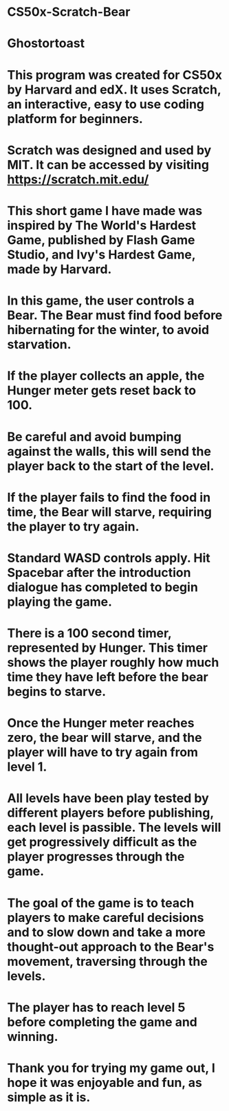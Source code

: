 # CS50x-Scratch-Bear
# Ghostortoast 

# This program was created for CS50x by Harvard and edX. It uses Scratch, an interactive, easy to use coding platform for beginners. 
# Scratch was designed and used by MIT. It can be accessed by visiting https://scratch.mit.edu/ 
# 
# This short game I have made was inspired by The World's Hardest Game, published by Flash Game Studio, and Ivy's Hardest Game, made by Harvard. 
# In this game, the user controls a Bear. The Bear must find food before hibernating for the winter, to avoid starvation. 
# If the player collects an apple, the Hunger meter gets reset back to 100.
# Be careful and avoid bumping against the walls, this will send the player back to the start of the level. 
# If the player fails to find the food in time, the Bear will starve, requiring the player to try again. 
# 
# Standard WASD controls apply. Hit Spacebar after the introduction dialogue has completed to begin playing the game. 
# There is a 100 second timer, represented by Hunger. This timer shows the player roughly how much time they have left before the bear begins to starve. 
# Once the Hunger meter reaches zero, the bear will starve, and the player will have to try again from level 1. 
#  
# All levels have been play tested by different players before publishing, each level is passible. The levels will get progressively difficult as the player progresses through the game. 
# The goal of the game is to teach players to make careful decisions and to slow down and take a more thought-out approach to the Bear's movement, traversing through the levels.
# The player has to reach level 5 before completing the game and winning.
#
# Thank you for trying my game out, I hope it was enjoyable and fun, as simple as it is.
